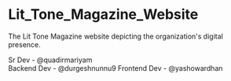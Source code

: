 # Lit_Tone_Magazine_Website
The Lit Tone Magazine website depicting the organization's digital presence.

Sr Dev - @quadirmariyam <br>
Backend Dev - @durgeshnunnu9
Frontend Dev - @yashowardhan
